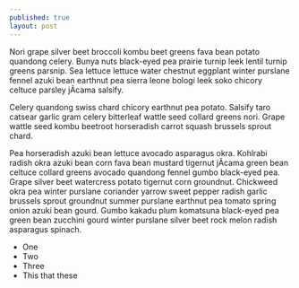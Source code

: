 ```yaml
---
published: true
layout: post
---
```

Nori grape silver beet broccoli kombu beet greens fava bean potato quandong celery. Bunya nuts black-eyed pea prairie turnip leek lentil turnip greens parsnip. Sea lettuce lettuce water chestnut eggplant winter purslane fennel azuki bean earthnut pea sierra leone bologi leek soko chicory celtuce parsley jÃ­cama salsify.

Celery quandong swiss chard chicory earthnut pea potato. Salsify taro catsear garlic gram celery bitterleaf wattle seed collard greens nori. Grape wattle seed kombu beetroot horseradish carrot squash brussels sprout chard.

Pea horseradish azuki bean lettuce avocado asparagus okra. Kohlrabi radish okra azuki bean corn fava bean mustard tigernut jÃ­cama green bean celtuce collard greens avocado quandong fennel gumbo black-eyed pea. Grape silver beet watercress potato tigernut corn groundnut. Chickweed okra pea winter purslane coriander yarrow sweet pepper radish garlic brussels sprout groundnut summer purslane earthnut pea tomato spring onion azuki bean gourd. Gumbo kakadu plum komatsuna black-eyed pea green bean zucchini gourd winter purslane silver beet rock melon radish asparagus spinach.

- One
- Two
- Three
- This that these


